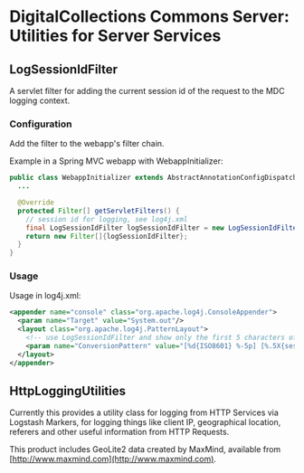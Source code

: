 # DigitalCollections Commons Server: Utilities for Server Services

## LogSessionIdFilter

A servlet filter for adding the current session id of the request to the MDC logging context.

### Configuration

Add the filter to the webapp's filter chain.

Example in a Spring MVC webapp with WebappInitializer:

```java
public class WebappInitializer extends AbstractAnnotationConfigDispatcherServletInitializer {
  ...

  @Override
  protected Filter[] getServletFilters() {
    // session id for logging, see log4j.xml
    final LogSessionIdFilter logSessionIdFilter = new LogSessionIdFilter();
    return new Filter[]{logSessionIdFilter};
  }
}
```

### Usage

Usage in log4j.xml:

```xml
<appender name="console" class="org.apache.log4j.ConsoleAppender">
  <param name="Target" value="System.out"/>
  <layout class="org.apache.log4j.PatternLayout">
    <!-- use LogSessionIdFilter and show only the first 5 characters of session id -->
    <param name="ConversionPattern" value="[%d{ISO8601} %-5p] [%.5X{sessionID}...] %-25c{1} (%-8t) > %m%n"/>
  </layout>
</appender>
```

## HttpLoggingUtilities

Currently this provides a utility class for logging from HTTP Services via Logstash Markers,
for logging things like client IP, geographical location, referers and other useful information
from HTTP Requests.

This product includes GeoLite2 data created by MaxMind, available from
[http://www.maxmind.com](http://www.maxmind.com).

